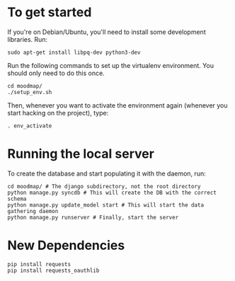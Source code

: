 To get started
=======
If you're on Debian/Ubuntu, you'll need to install some development libraries.
Run:

    sudo apt-get install libpq-dev python3-dev

Run the following commands to set up the virtualenv environment. You
should only need to do this once.

    cd moodmap/
    ./setup_env.sh

Then, whenever you want to activate the environment again (whenever you start
hacking on the project), type:

    . env_activate

Running the local server
========================

To create the database and start populating it with the daemon, run:

    cd moodmap/ # The django subdirectory, not the root directory
    python manage.py syncdb # This will create the DB with the correct schema
    python manage.py update_model start # This will start the data gathering daemon
    python manage.py runserver # Finally, start the server

New Dependencies
================

    pip install requests
    pip install requests_oauthlib